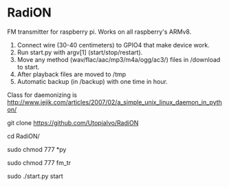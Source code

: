 # RadiON

FM transmitter for raspberry pi. Works on all raspberry's ARMv8.

1) Connect wire (30-40 centimeters) to GPIO4 that make device work. 
2) Run start.py with argv[1] (start/stop/restart).
3) Move any method (wav/flac/aac/mp3/m4a/ogg/ac3/) files in /download to start. 
4) After playback files are moved to /tmp
5) Automatic backup (in /backup) with one time in hour.

Class for daemonizing is http://www.jejik.com/articles/2007/02/a_simple_unix_linux_daemon_in_python/

git clone https://github.com/Utopialvo/RadiON

cd RadiON/

sudo chmod 777 *py 

sudo chmod 777 fm_tr

sudo ./start.py start
